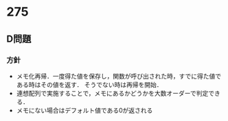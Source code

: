# 275
## D問題
### 方針
- メモ化再帰．一度得た値を保存し，関数が呼び出された時，すでに得た値である時はその値を返す．
そうでない時は再帰を開始．
- 連想配列で実施することで，メモにあるかどうかを大数オーダーで判定できる．
- メモにない場合はデフォルト値である0が返される